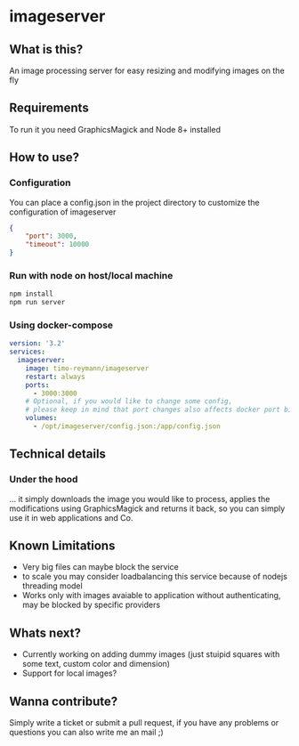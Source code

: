 imageserver
===

## What is this?
An image processing server for easy resizing and modifying images on the fly

## Requirements
To run it you need GraphicsMagick and Node 8+ installed

## How to use?

### Configuration
You can place a config.json in the project directory to customize the configuration of imageserver

```json
{
    "port": 3000,
    "timeout": 10000
}
```

### Run with node on host/local machine
```bash
npm install
npm run server
```

### Using docker-compose
```yaml
version: '3.2'
services:
  imageserver:
    image: timo-reymann/imageserver
    restart: always
    ports:
      - 3000:3000
    # Optional, if you would like to change some config, 
    # please keep in mind that port changes also affects docker port bindings
    volumes: 
      - /opt/imageserver/config.json:/app/config.json
```

## Technical details
### Under the hood
... it simply downloads the image you would like to process, applies the modifications using GraphicsMagick and returns it back, so you can simply use it in web applications and Co.

## Known Limitations
- Very big files can maybe block the service
- to scale you may consider loadbalancing this service because of nodejs threading model
- Works only with images avaiable to application without authenticating, may be blocked by specific providers

## Whats next?
- Currently working on adding dummy images (just stuipid squares with some text, custom color and dimension)
- Support for local images?

## Wanna contribute?
Simply write a ticket or submit a pull request, if you have any problems or questions you can also write me an mail ;)